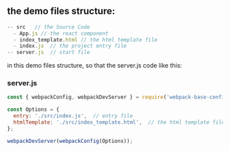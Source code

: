 ## the demo files structure:

```js
-- src   // the Source Code
  - App.js // the react component
  - index_template.html // the html template file
  - index.js  // the project entry file
-- server.js  // start file

```

in this demo files structure, so that the server.js code like this:

### server.js

```js
const { webpackConfig, webpackDevServer } = require('webpack-base-config');

const Options = {
  entry: './src/index.js',  // entry file
  htmlTemplate: './src/index_template.html',  // the html template file
};

webpackDevServer(webpackConfig(Options));

```
